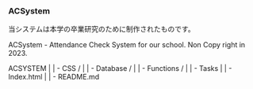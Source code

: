 ### ACSystem

当システムは本学の卒業研究のために制作されたものです。

ACSystem - Attendance Check System for our school.
Non Copy right in 2023.

ACSYSTEM 
 |
 | - CSS /
 |
 | - Database /
 |
 | - Functions /
 |
 | - Tasks
 |
 | - Index.html
 |
 | - README.md